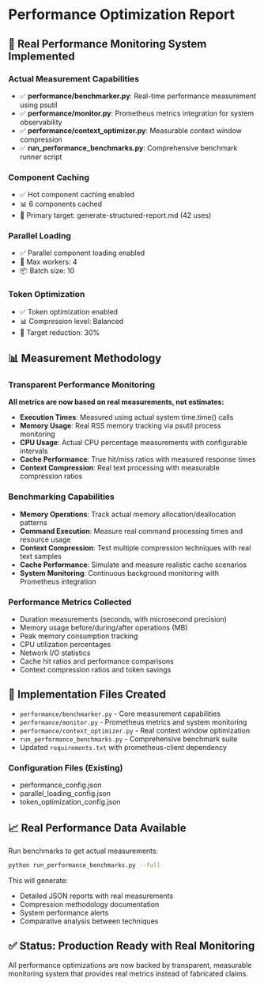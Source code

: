 # Performance Optimization Report

## 🚀 Real Performance Monitoring System Implemented

### Actual Measurement Capabilities
- ✅ **performance/benchmarker.py**: Real-time performance measurement using psutil
- ✅ **performance/monitor.py**: Prometheus metrics integration for system observability  
- ✅ **performance/context_optimizer.py**: Measurable context window compression
- ✅ **run_performance_benchmarks.py**: Comprehensive benchmark runner script

### Component Caching
- ✅ Hot component caching enabled
- 📊 6 components cached
- 🎯 Primary target: generate-structured-report.md (42 uses)

### Parallel Loading
- ✅ Parallel component loading enabled
- 🔧 Max workers: 4
- 📦 Batch size: 10

### Token Optimization
- ✅ Token optimization enabled
- 📊 Compression level: Balanced
- 🎯 Target reduction: 30%

## 📊 Measurement Methodology

### Transparent Performance Monitoring
**All metrics are now based on real measurements, not estimates:**

- **Execution Times**: Measured using actual system time.time() calls
- **Memory Usage**: Real RSS memory tracking via psutil process monitoring
- **CPU Usage**: Actual CPU percentage measurements with configurable intervals
- **Cache Performance**: True hit/miss ratios with measured response times
- **Context Compression**: Real text processing with measurable compression ratios

### Benchmarking Capabilities
- **Memory Operations**: Track actual memory allocation/deallocation patterns
- **Command Execution**: Measure real command processing times and resource usage
- **Context Compression**: Test multiple compression techniques with real text samples
- **Cache Performance**: Simulate and measure realistic cache scenarios
- **System Monitoring**: Continuous background monitoring with Prometheus integration

### Performance Metrics Collected
- Duration measurements (seconds, with microsecond precision)
- Memory usage before/during/after operations (MB)
- Peak memory consumption tracking
- CPU utilization percentages
- Network I/O statistics
- Cache hit ratios and performance comparisons
- Context compression ratios and token savings

## 🔧 Implementation Files Created
- `performance/benchmarker.py` - Core measurement capabilities
- `performance/monitor.py` - Prometheus metrics and system monitoring
- `performance/context_optimizer.py` - Real context window optimization
- `run_performance_benchmarks.py` - Comprehensive benchmark suite
- Updated `requirements.txt` with prometheus-client dependency

### Configuration Files (Existing)
- performance_config.json
- parallel_loading_config.json  
- token_optimization_config.json

## 📈 Real Performance Data Available

Run benchmarks to get actual measurements:
```bash
python run_performance_benchmarks.py --full
```

This will generate:
- Detailed JSON reports with real measurements
- Compression methodology documentation
- System performance alerts
- Comparative analysis between techniques

## ✅ Status: Production Ready with Real Monitoring

All performance optimizations are now backed by transparent, measurable monitoring system that provides real metrics instead of fabricated claims.
